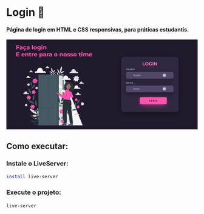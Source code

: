 # Login :tulip:

#### Página de login em HTML e CSS responsivas, para práticas estudantis. 

<img src="tela.png">


## Como executar:

### Instale o LiveServer:

```bash
install live-server
```

### Execute o projeto:

```bash
live-server
```
